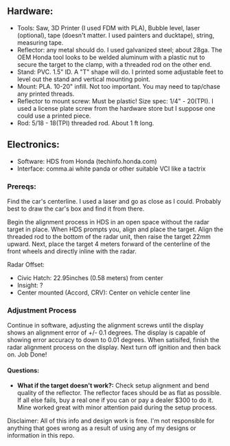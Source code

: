 ## Hardware:
- Tools: Saw, 3D Printer (I used FDM with PLA), Bubble level, laser (optional), tape (doesn't matter. I used painters and ducktape), string, measuring tape.
- Reflector: any metal should do. I used galvanized steel; about 28ga. The OEM Honda tool looks to be welded aluminum with a plastic nut to secure the target to the clamp, with a threaded rod on the other end.
- Stand: PVC. 1.5" ID. A "T" shape will do. I printed some adjustable feet to level out the stand and vertical mounting point.
- Mount: PLA. 10-20" infill. Not too important. You may need to tap/chase any printed threads.
- Reflector to mount screw: Must be plastic! Size spec: 1/4" - 20(TPI). I used a license plate screw from the hardware store but I suppose one could use a printed piece.
- Rod: 5/18 - 18(TPI) threaded rod. About 1 ft long.

## Electronics:
- Software: HDS from Honda (techinfo.honda.com)
- Interface: comma.ai white panda or other suitable VCI like a tactrix

### Prereqs:
Find the car's centerline. I used a laser and go as close as I could. Probably best to draw the car's box and find it from there.

Begin the alignment process in HDS in an open space without the radar target in place. When HDS prompts you, align and place the target. Align the threaded rod to the bottom of the radar unit, then raise the target 22mm upward. Next, place the target 4 meters forward of the centerline of the front wheels and directly inline with the radar.

Radar Offset:
- Civic Hatch: 22.95inches (0.58 meters) from center
- Insight: ?
- Center mounted (Accord, CRV): Center on vehicle center line

### Adjustment Process
Continue in software, adjusting the alignment screws until the display shows an alignment error of +/- 0.1 degrees. The display is capable of showing error accuracy to down to 0.01 degrees. When satisifed, finish the radar alignment process on the display. Next turn off ignition and then back on. Job Done!

#### Questions:
- **What if the target doesn't work?:** Check setup alignment and bend quality of the reflector. The reflector faces should be as flat as possible. If all else fails, buy a real one if you can or pay a dealer $300 to do it. Mine worked great with minor attention paid during the setup process.

Disclaimer: All of this info and design work is free. I'm not responsible for anything that goes wrong as a result of using any of my designs or information in this repo.
